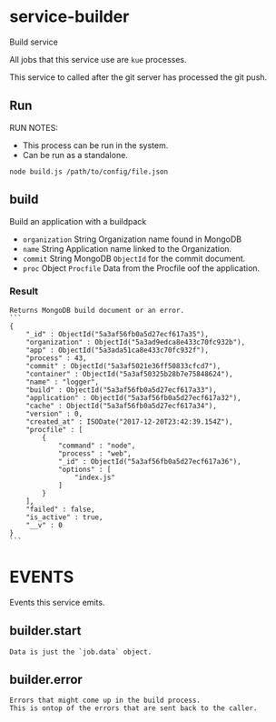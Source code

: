 # service-builder
Build service

All jobs that this service use are `kue` processes.

This service to called after the git server has processed the git push. 

## Run

RUN NOTES:
- This process can be run in the system.
- Can be run as a standalone.

```
node build.js /path/to/config/file.json
```

## build
Build an application with a buildpack 
- `organization` 	String Organization name found in MongoDB
- `name` 					String Application name linked to the Organization.
- `commit` 				String MongoDB `ObjectId` for the commit document.
- `proc` 					Object `Procfile` Data from the Procfile oof the application.
### Result
	Returns MongoDB build document or an error.
	```
	{
	    "_id" : ObjectId("5a3af56fb0a5d27ecf617a35"),
	    "organization" : ObjectId("5a3ad9edca8e433c70fc932b"),
	    "app" : ObjectId("5a3ada51ca8e433c70fc932f"),
	    "process" : 43,
	    "commit" : ObjectId("5a3af5021e36ff50833cfcd7"),
	    "container" : ObjectId("5a3af50325b28b7e75848624"),
	    "name" : "logger",
	    "build" : ObjectId("5a3af56fb0a5d27ecf617a33"),
	    "application" : ObjectId("5a3af56fb0a5d27ecf617a32"),
	    "cache" : ObjectId("5a3af56fb0a5d27ecf617a34"),
	    "version" : 0,
	    "created_at" : ISODate("2017-12-20T23:42:39.154Z"),
	    "procfile" : [ 
	        {
	            "command" : "node",
	            "process" : "web",
	            "_id" : ObjectId("5a3af56fb0a5d27ecf617a36"),
	            "options" : [ 
	                "index.js"
	            ]
	        }
	    ],
	    "failed" : false,
	    "is_active" : true,
	    "__v" : 0
	}
	```
	
# EVENTS
Events this service emits.

## builder.start
	Data is just the `job.data` object.

## builder.error
	Errors that might come up in the build process. 
	This is ontop of the errors that are sent back to the caller.

